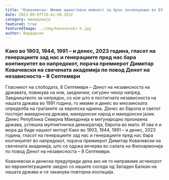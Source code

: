 ```yaml
---
title: "Ковачевски: Имаме единствена можност за брзо зачленување во ЕУ,"
date: 2023-09-07T19:41:50.352Z
category: македонија
featured: true
featuredImage: ../img/kovacevski-k.jpg
author: Вардарски
---
```

<!--StartFragment-->

### Како во 1903, 1944, 1991 – и денес, 2023 година, гласот на генерациите зад нас и генерациите пред нас бара континуитет во напредокот, порача премиерот Димитар Ковачевски на свечената академија по повод Денот на независноста – 8 Септември

<!--EndFragment--><!--StartFragment-->

Гласникот на слободата, 8 Септември – Денот на независноста на државата, повикува на нов, заеднички, сигурен чекор напред. Заедништвото за напредок, со кое што е постигната независноста на нашата држава во 1991 година, го имаме и денес во мнозинската определба на граѓаните за европска иднина. Денес во Европа и светот постојат македонска држава, македонски народ и македонски јазик. Денес Република Северна Македонија е меѓународно признаена држава, успешна мултиетничка демократија, Европа во мало. И ова е и мора да биде нашиот мотор! Како во 1903, 1944, 1991 – и денес, 2023 година, гласот на генерациите зад нас и генерациите пред нас бара континуитет во напредокот, порача премиерот Димитар Ковачевски на свечената академија, што се одржа вечерва во салата на Филхармонија по повод Денот на независноста – 8 Септември. 

Ковачевски и денеска предупреди дека ако не го направиме исчекорот во евроинтеграциите заедно со нашите соседи од Западен Балкан на нашата држава и се заканува повторна изолација.

<!--EndFragment-->